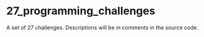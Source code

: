 27_programming_challenges
=========================

A set of 27 challenges. Descriptions will be in comments in the source code.
